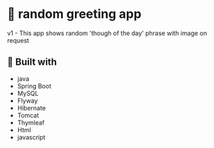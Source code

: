 #  🤝  random greeting app

v1 - This app shows random 'though of the day' phrase with image on request

## 🧰 Built with

- java
- Spring Boot
- MySQL
- Flyway
- Hibernate
- Tomcat
- Thymleaf
- Html
- javascript
